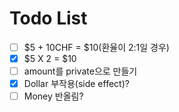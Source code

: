 # Todo List

- [ ] $5 + 10CHF = $10(환율이 2:1일 경우)
- [x] $5 X 2 = $10
- [ ] amount를 private으로 만들기
- [x] Dollar 부작용(side effect)?
- [ ] Money 반올림?
